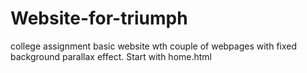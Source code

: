 # Website-for-triumph
college assignment
basic website wth couple of webpages with fixed background parallax effect.
Start with home.html
